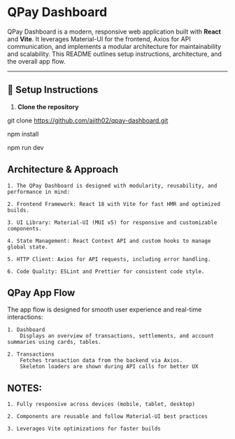 # QPay Dashboard

QPay Dashboard is a modern, responsive web application built with **React** and **Vite**. It leverages Material-UI for the frontend, Axios for API communication, and implements a modular architecture for maintainability and scalability. This README outlines setup instructions, architecture, and the overall app flow.

---

## 🚀 Setup Instructions

1. **Clone the repository**  

git clone https://github.com/ajith02/qpay-dashboard.git

npm install

npm run dev

## Architecture & Approach

    1. The QPay Dashboard is designed with modularity, reusability, and performance in mind:

    2. Frontend Framework: React 18 with Vite for fast HMR and optimized builds.

    3. UI Library: Material-UI (MUI v5) for responsive and customizable components.

    4. State Management: React Context API and custom hooks to manage global state.

    5. HTTP Client: Axios for API requests, including error handling.

    6. Code Quality: ESLint and Prettier for consistent code style. 

## QPay App Flow

The app flow is designed for smooth user experience and real-time interactions:

    1. Dashboard
        Displays an overview of transactions, settlements, and account summaries using cards, tables.

    2. Transactions
        Fetches transaction data from the backend via Axios.
        Skeleton loaders are shown during API calls for better UX

## NOTES:
    1. Fully responsive across devices (mobile, tablet, desktop)

    2. Components are reusable and follow Material-UI best practices

    3. Leverages Vite optimizations for faster builds